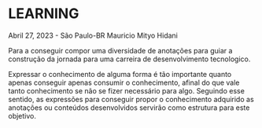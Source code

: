 # LEARNING
Abril 27, 2023 - São Paulo-BR
Mauricio Mityo Hidani

Para a conseguir compor uma diversidade de anotações para guiar a construção da 
jornada para uma carreira de desenvolvimento tecnologico.

Expressar o conhecimento de alguma forma é tão importante quanto apenas 
conseguir apenas consumir o conhecimento, afinal do que vale tanto conhecimento 
se não se fizer necessário para algo. Seguindo esse sentido, as expressões para 
conseguir propor o conhecimento adquirido as anotações ou conteúdos 
desenvolvidos servirão como estrutura para este objetivo.

